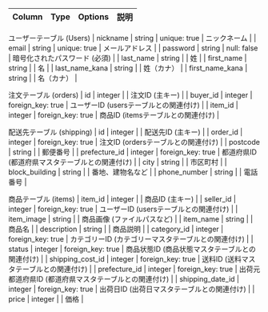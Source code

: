 | Column | Type | Options | 説明 |
|---|---|---|---|

ユーザーテーブル (Users)
| nickname | string | unique: true | ニックネーム |
| email | string | unique: true | メールアドレス |
| password | string | null: false | 暗号化されたパスワード (必須) |
| last_name | string |  | 姓 |
| first_name | string |  | 名 |
| last_name_kana | string |  | 姓（カナ） |
| first_name_kana | string |  | 名（カナ） |

注文テーブル (orders)
| id | integer |  | 注文ID (主キー) |
| buyer_id | integer | foreign_key: true | ユーザーID (usersテーブルとの関連付け) |
| item_id | integer | foreign_key: true | 商品ID (itemsテーブルとの関連付け) |

配送先テーブル (shipping)
| id | integer |  | 配送先ID (主キー) |
| order_id | integer | foreign_key: true | 注文ID (ordersテーブルとの関連付け) |
| postcode | string |  | 郵便番号 |
| prefecture_id | integer | foreign_key: true | 都道府県ID (都道府県マスタテーブルとの関連付け) |
| city | string |  | 市区町村 |
| block_building | string |  | 番地、建物名など |
| phone_number | string |  | 電話番号 |

商品テーブル (items)
| item_id | integer |  | 商品ID (主キー) |
| seller_id | integer | foreign_key: true | ユーザーID (usersテーブルとの関連付け) |
| item_image | string |  | 商品画像 (ファイルパスなど) |
| item_name | string |  | 商品名 |
| description | string |  | 商品説明 |
| category_id | integer | foreign_key: true | カテゴリーID (カテゴリーマスタテーブルとの関連付け) |
| status | integer | foreign_key: true | 商品状態ID (商品状態マスタテーブルとの関連付け) |
| shipping_cost_id | integer | foreign_key: true | 送料ID (送料マスタテーブルとの関連付け) |
| prefecture_id | integer | foreign_key: true | 出荷元都道府県ID (都道府県マスタテーブルとの関連付け) |
| shipping_date_id | integer | foreign_key: true | 出荷日ID (出荷日マスタテーブルとの関連付け) |
| price | integer |  | 価格 |

